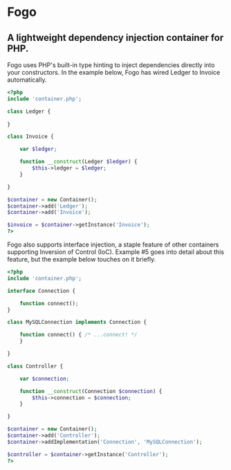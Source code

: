 # Fogo #

## A lightweight dependency injection container for PHP. ##

Fogo uses PHP's built-in type hinting to inject dependencies directly into your constructors. In the example below, Fogo has wired Ledger to Invoice automatically.

```php
<?php
include 'container.php';

class Ledger {
    
}

class Invoice {

    var $ledger;

    function __construct(Ledger $ledger) {
        $this->ledger = $ledger;
    }

}

$container = new Container();
$container->add('Ledger');
$container->add('Invoice');

$invoice = $container->getInstance('Invoice');
?>
```

Fogo also supports interface injection, a staple feature of other containers supporting Inversion of Control (IoC). Example #5 goes into detail about this feature, but the example below touches on it briefly.

```php
<?php
include 'container.php';

interface Connection {

    function connect();
}

class MySQLConnection implements Connection {

    function connect() { /* ...connect! */
    }

}

class Controller {

    var $connection;

    function __construct(Connection $connection) {
        $this->connection = $connection;
    }

}

$container = new Container();
$container->add('Controller');
$container->addImplementation('Connection', 'MySQLConnection');

$controller = $container->getInstance('Controller');
?>
```
